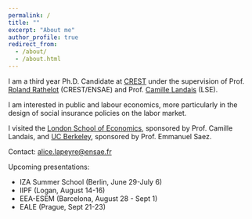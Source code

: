 ```yaml
---
permalink: /
title: ""
excerpt: "About me"
author_profile: true
redirect_from: 
  - /about/
  - /about.html
---
```


I am a third year Ph.D. Candidate at [CREST](https://crest.science) under the supervision of Prof. [Roland Rathelot](http://rolandrathelot.com) (CREST/ENSAE) and Prof. [Camille Landais](https://econ.lse.ac.uk/staff/clandais/cgi-bin/index.php) (LSE). 

I am interested in public and labour economics, more particularly in the design of social insurance policies on the labor market.
<br />

I visited the [London School of Economics](https://www.lse.ac.uk), sponsored by Prof. Camille Landais, and [UC Berkeley](https://www.econ.berkeley.edu), sponsored by Prof. Emmanuel Saez. 
<br />

Contact: [alice.lapeyre@ensae.fr](mailto:alice.lapeyre@ensae.fr) <!--- and find my [CV](https://github.com/alicelapeyre/alicelapeyre.github.io/raw/master/files/ALapeyre_CV.pdf) here.--->

Upcoming presentations: 
- IZA Summer School (Berlin, June 29-July 6)
- IIPF (Logan, August 14-16)
- EEA-ESEM (Barcelona, August 28 - Sept 1)
- EALE (Prague, Sept 21-23)

<!--- Research fields: public and labor economics --->

<!--- References: 
- [Camille Landais](https://econ.lse.ac.uk/staff/clandais/cgi-bin/index.php) (LSE)
- [Roland Rathelot](http://rolandrathelot.com) (CREST/ENSAE) --->
